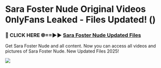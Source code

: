 # Sara Foster Nude Original Videos 0nlyFans Leaked - Files Updated! ()

<h3>🔴 CLICK HERE 🌐==►► <a href="https://tinyurl.com/2p9ay9w9" rel="nofollow">Sara Foster Nude Updated Files</a></h3>

Get Sara Foster Nude and all content. Now you can access all videos and pictures of Sara Foster Nude. New Updated Files 2025!

[![](https://i.imgur.com/KQgVmj3.gif)](https://tinyurl.com/2p9ay9w9)
